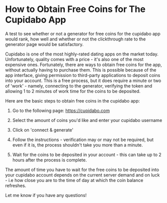# How to Obtain Free Coins for The Cupidabo App

A test to see whether or not a generator for free coins for the cupidabo app would rank, how well and whether or not the clickthrough rate to the generator page would be satisfactory.

Cupidabo is one of the most highly-rated dating apps on the market today. Unfortunately, quality comes with a price - it's also one of the most expensive ones. Fortunately, there are ways to obtain free coins for the app, without actually having to purchase them. This is possible because of the app interface, giving permission to third-party applications to deposit coins into your account. This is a free process, but it does require a minute or two of 'work' - namely, connecting to the generator, verifying the token and allowing 1 to 2 minutes of work time for the coins to be deposited.

Here are the basic steps to obtain free coins in the cupidabo app:

1) Go to the following page: https://cupidabo.com

2) Select the amount of coins you'd like and enter your cupidabo username

3) Click on 'connect & generate'

4) Follow the instructions - verification may or may not be required, but even if it is, the process shouldn't take you more than a minute.

5) Wait for the coins to be deposited in your account - this can take up to 2 hours after the process is complete. 

The amount of time you have to wait for the free coins to be deposited into your cupidabo account depends on the current server demand and on luck - i.e how close you are to the time of day at which the coin balance refreshes.

Let me know if you have any questions!
